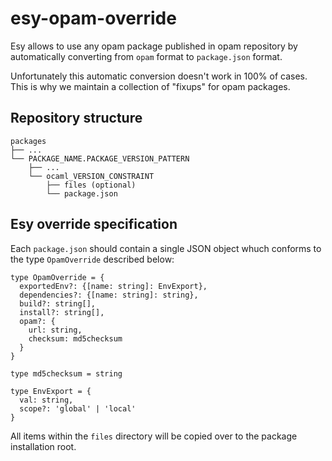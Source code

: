 # esy-opam-override

Esy allows to use any opam package published in opam repository by automatically
converting from `opam` format to `package.json` format.

Unfortunately this automatic conversion doesn't work in 100% of cases. This is
why we maintain a collection of "fixups" for opam packages.

## Repository structure

```
packages
├── ...
└── PACKAGE_NAME.PACKAGE_VERSION_PATTERN
    ├── ...
    └── ocaml_VERSION_CONSTRAINT
        ├── files (optional)
        └── package.json
```

## Esy override specification

Each `package.json` should contain a single JSON object whuch conforms to the
type `OpamOverride` described below:

```
type OpamOverride = {
  exportedEnv?: {[name: string]: EnvExport},
  dependencies?: {[name: string]: string},
  build?: string[],
  install?: string[],
  opam?: {
    url: string,
    checksum: md5checksum
  }
}

type md5checksum = string

type EnvExport = {
  val: string,
  scope?: 'global' | 'local'
}
```

All items within the `files` directory will be copied over to the package
installation root.

